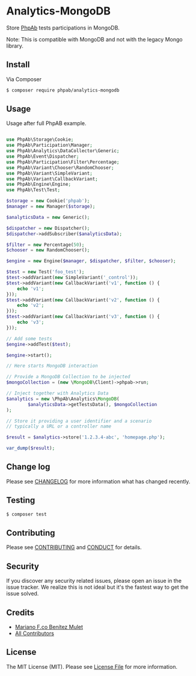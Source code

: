 # Analytics-MongoDB

Store [PhpAb](https://github.com/phpab/phpab) tests participations in MongoDB.

Note: This is compatible with MongoDB and not with the legacy Mongo library.

## Install

Via Composer

```bash
$ composer require phpab/analytics-mongodb
```

## Usage

Usage after full PhpAB example.

```php

use PhpAb\Storage\Cookie;
use PhpAb\Participation\Manager;
use PhpAb\Analytics\DataCollector\Generic;
use PhpAb\Event\Dispatcher;
use PhpAb\Participation\Filter\Percentage;
use PhpAb\Variant\Chooser\RandomChooser;
use PhpAb\Variant\SimpleVariant;
use PhpAb\Variant\CallbackVariant;
use PhpAb\Engine\Engine;
use PhpAb\Test\Test;

$storage = new Cookie('phpab');
$manager = new Manager($storage);

$analyticsData = new Generic();

$dispatcher = new Dispatcher();
$dispatcher->addSubscriber($analyticsData);

$filter = new Percentage(50);
$chooser = new RandomChooser();

$engine = new Engine($manager, $dispatcher, $filter, $chooser);

$test = new Test('foo_test');
$test->addVariant(new SimpleVariant('_control'));
$test->addVariant(new CallbackVariant('v1', function () {
    echo 'v1';
}));
$test->addVariant(new CallbackVariant('v2', function () {
    echo 'v2';
}));
$test->addVariant(new CallbackVariant('v3', function () {
    echo 'v3';
}));

// Add some tests
$engine->addTest($test);

$engine->start();

// Here starts MongoDB interaction

// Provide a MongoDB Collection to be injected
$mongoCollection = (new \MongoDB\Client)->phpab->run;

// Inject together with Analytics Data
$analytics = new \PhpAb\Analytics\MongoDB(
        $analyticsData->getTestsData(), $mongoCollection
);

// Store it providing a user identifier and a scenario
// typically a URL or a controller name

$result = $analytics->store('1.2.3.4-abc', 'homepage.php');

var_dump($result);
```

## Change log

Please see [CHANGELOG](CHANGELOG.md) for more information what has changed recently.

## Testing

``` bash
$ composer test
```

## Contributing

Please see [CONTRIBUTING](CONTRIBUTING.md) and [CONDUCT](CONDUCT.md) for details.

## Security

If you discover any security related issues, please open an issue in the issue tracker. We realize
this is not ideal but it's the fastest way to get the issue solved.

## Credits

- [Mariano F.co Benítez Mulet](https://github.com/pachico)
- [All Contributors](https://github.com/phpab/analytics-mongodb/graphs/contributors)

## License

The MIT License (MIT). Please see [License File](LICENSE.md) for more information.
